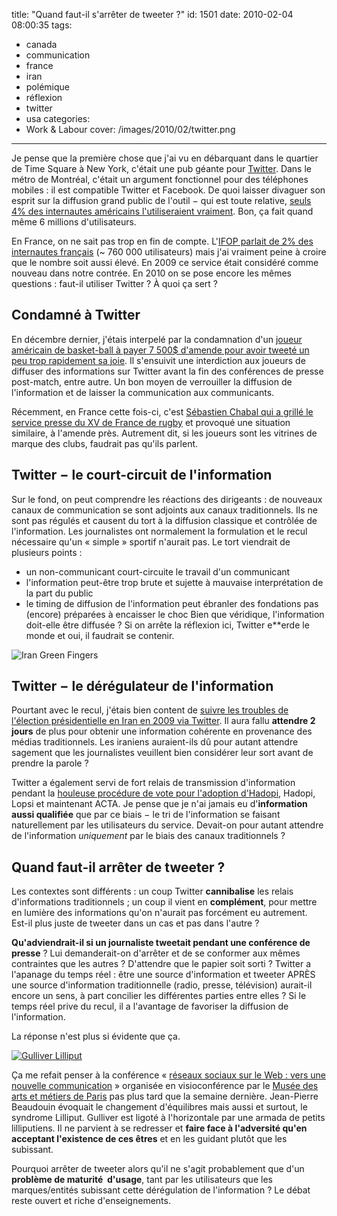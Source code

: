 title: "Quand faut-il s'arrêter de tweeter ?"
id: 1501
date: 2010-02-04 08:00:35
tags:
- canada
- communication
- france
- iran
- polémique
- réflexion
- twitter
- usa
categories:
- Work & Labour
cover: /images/2010/02/twitter.png
---

Je pense que la première chose que j'ai vu en débarquant dans le quartier de Time Square à New York, c'était une pub géante pour [Twitter](http://twitter.com/). Dans le métro de Montréal, c'était un argument fonctionnel pour des téléphones mobiles : il est compatible Twitter et Facebook. De quoi laisser divaguer son esprit sur la diffusion grand public de l'outil − qui est toute relative, [seuls 4% des internautes américains l'utiliseraient vraiment](http://www.emarketer.com/Article.aspx?R=1007059). Bon, ça fait quand même 6 millions d'utilisateurs.

En France, on ne sait pas trop en fin de compte. L'[IFOP parlait de 2% des internautes français](http://www.ifop.fr/media/poll/917-1-study_file.pdf) (~ 760 000 utilisateurs) mais j'ai vraiment peine à croire que le nombre soit aussi élevé. En 2009 ce service était considéré comme nouveau dans notre contrée. En 2010 on se pose encore les mêmes questions : faut-il utiliser Twitter ? À quoi ça sert ?

<!--more-->

## Condamné à Twitter

En décembre dernier, j'étais interpelé par la condamnation d'un [joueur américain de basket-ball à payer 7 500$ d'amende pour avoir tweeté un peu trop rapidement sa joie](http://www.sports.fr/cmc/scanner/nba/200951/bucks-twitter-fatal-a-jennings_259901.html). Il s'ensuivit une interdiction aux joueurs de diffuser des informations sur Twitter avant la fin des conférences de presse post-match, entre autre.
Un bon moyen de verrouiller la diffusion de l'information et de laisser la communication aux communicants.

Récemment, en France cette fois-ci, c'est [Sébastien Chabal qui a grillé le service presse du XV de France de rugby](http://www.ozap.com/actu/sebastien-chabal-agace-superieurs-twitter/323290) et provoqué une situation similaire, à l'amende près.
Autrement dit, si les joueurs sont les vitrines de marque des clubs, faudrait pas qu'ils parlent.

## Twitter − le court-circuit de l'information

Sur le fond, on peut comprendre les réactions des dirigeants : de nouveaux canaux de communication se sont adjoints aux canaux traditionnels. Ils ne sont pas régulés et causent du tort à la diffusion classique et contrôlée de l'information. Les journalistes ont normalement la formulation et le recul nécessaire qu'un « simple » sportif n'aurait pas. Le tort viendrait de plusieurs points :

*   un non-communicant court-circuite le travail d'un communicant
*   l'information peut-être trop brute et sujette à mauvaise interprétation de la part du public
*   le timing de diffusion de l'information peut ébranler des fondations pas (encore) préparées à encaisser le choc
Bien que véridique, l'information doit-elle être diffusée ? Si on arrête la réflexion ici, Twitter e**erde le monde et oui, il faudrait se contenir.

![](/images/2010/02/Iranian-voter-green-fingers.jpg "Iran Green Fingers")

## Twitter − le dérégulateur de l'information

Pourtant avec le recul, j'étais bien content de [suivre les troubles de l'élection présidentielle en Iran en 2009 via Twitter](http://iran.twazzup.com/). Il aura fallu **attendre 2 jours** de plus pour obtenir une information cohérente en provenance des médias traditionnels. Les iraniens auraient-ils dû pour autant attendre sagement que les journalistes veuillent bien considérer leur sort avant de prendre la parole ?

Twitter a également servi de fort relais de transmission d'information pendant la [houleuse procédure de vote pour l'adoption d'Hadopi](http://www.twazzup.com/?q=hadopi&amp;l=all), Hadopi, Lopsi et maintenant ACTA. Je pense que je n'ai jamais eu d'**information aussi qualifiée** que par ce biais − le tri de l'information se faisant naturellement par les utilisateurs du service.
Devait-on pour autant attendre de l'information _uniquement_ par le biais des canaux traditionnels ?

## Quand faut-il arrêter de tweeter ?

Les contextes sont différents : un coup Twitter **cannibalise** les relais d'informations traditionnels ; un coup il vient en **complément**, pour mettre en lumière des informations qu'on n'aurait pas forcément eu autrement. Est-il plus juste de tweeter dans un cas et pas dans l'autre ?

**Qu'adviendrait-il si un journaliste tweetait pendant une conférence de presse** ? Lui demanderait-on d'arrêter et de se conformer aux mêmes contraintes que les autres ? D'attendre que le papier soit sorti ? Twitter a l'apanage du temps réel : être une source d'information et tweeter APRÈS une source d'information traditionnelle (radio, presse, télévision) aurait-il encore un sens, à part concilier les différentes parties entre elles ?
Si le temps réel prive du recul, il a l'avantage de favoriser la diffusion de l'information.

La réponse n'est plus si évidente que ça.

[![](/images/2010/02/gulliver-lilliput.jpg "Gulliver Lilliput")](http://www.gutenberg.org/files/15560/15560-h/15560-h.htm)

Ça me refait penser à la conférence « [réseaux sociaux sur le Web : vers une nouvelle communication](http://www.arts-et-metiers.net/musee.php?P=225&amp;id=381&amp;cycle=101) » organisée en visioconférence par le [Musée des arts et métiers de Paris](http://www.arts-et-metiers.net/) pas plus tard que la semaine dernière. Jean-Pierre Beaudouin évoquait le changement d'équilibres mais aussi et surtout, le syndrome Lilliput. Gulliver est ligoté à l'horizontale par une armada de petits lilliputiens. Il ne parvient à se redresser et **faire face à l'adversité qu'en acceptant l'existence de ces êtres** et en les guidant plutôt que les subissant.

Pourquoi arrêter de tweeter alors qu'il ne s'agit probablement que d'un **problème de maturité  d'usage**, tant par les utilisateurs que les marques/entités subissant cette dérégulation de l'information ? Le débat reste ouvert et riche d'enseignements.